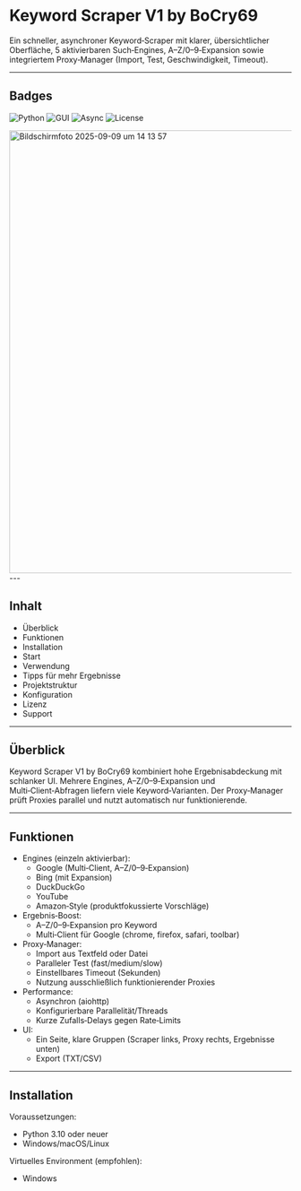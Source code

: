 # Keyword Scraper V1 by BoCry69

Ein schneller, asynchroner Keyword‑Scraper mit klarer, übersichtlicher Oberfläche, 5 aktivierbaren Such‑Engines, A–Z/0–9‑Expansion sowie integriertem Proxy‑Manager (Import, Test, Geschwindigkeit, Timeout).

---

## Badges
![Python](https://img.shields.io/badge/Python-3.10%2B-3776AB?logo=python&logoColor=white)
![GUI](https://img.shields.io/badge/GUI-PySide6-41CD52?logo=qt&logoColor=white)
![Async](https://img.shields.io/badge/Async-aiohttp-005571)
![License](https://img.shields.io/badge/License-MIT-informational)

<img width="912" height="790" alt="Bildschirmfoto 2025-09-09 um 14 13 57" src="https://github.com/user-attachments/assets/73b04021-2d96-4388-9179-7addaca72973" />
---

## Inhalt
- Überblick
- Funktionen
- Installation
- Start
- Verwendung
- Tipps für mehr Ergebnisse
- Projektstruktur
- Konfiguration
- Lizenz
- Support

---

## Überblick
Keyword Scraper V1 by BoCry69 kombiniert hohe Ergebnisabdeckung mit schlanker UI. Mehrere Engines, A–Z/0–9‑Expansion und Multi‑Client‑Abfragen liefern viele Keyword‑Varianten. Der Proxy‑Manager prüft Proxies parallel und nutzt automatisch nur funktionierende.

---

## Funktionen
- Engines (einzeln aktivierbar):
  - Google (Multi‑Client, A–Z/0–9‑Expansion)
  - Bing (mit Expansion)
  - DuckDuckGo
  - YouTube
  - Amazon‑Style (produktfokussierte Vorschläge)
- Ergebnis‑Boost:
  - A–Z/0–9‑Expansion pro Keyword
  - Multi‑Client für Google (chrome, firefox, safari, toolbar)
- Proxy‑Manager:
  - Import aus Textfeld oder Datei
  - Paralleler Test (fast/medium/slow)
  - Einstellbares Timeout (Sekunden)
  - Nutzung ausschließlich funktionierender Proxies
- Performance:
  - Asynchron (aiohttp)
  - Konfigurierbare Parallelität/Threads
  - Kurze Zufalls‑Delays gegen Rate‑Limits
- UI:
  - Ein Seite, klare Gruppen (Scraper links, Proxy rechts, Ergebnisse unten)
  - Export (TXT/CSV)

---

## Installation
Voraussetzungen:
- Python 3.10 oder neuer
- Windows/macOS/Linux

Virtuelles Environment (empfohlen):
- Windows
